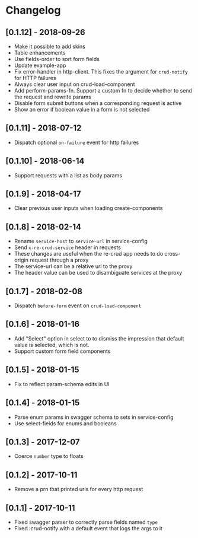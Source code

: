 # Changelog

## [0.1.12] - 2018-09-26
- Make it possible to add skins
- Table enhancements
- Use fields-order to sort form fields
- Update example-app
- Fix error-handler in http-client. This fixes the argument for
  `crud-notify` for HTTP failures
- Always clear user input on crud-load-component
- Add perform-params-fn. Support a custom fn to decide whether to send
  the request and rewrite params
- Disable form submit buttons when a corresponding request is active
- Show an error if boolean value in a form is not selected

## [0.1.11] - 2018-07-12
- Dispatch optional `on-failure` event for http failures

## [0.1.10] - 2018-06-14
- Support requests with a list as body params

## [0.1.9] - 2018-04-17
- Clear previous user inputs when loading create-components

## [0.1.8] - 2018-02-14
- Rename `service-host` to `service-url` in service-config
- Send `x-re-crud-service` header in requests
- These changes are useful when the re-crud app needs to do cross-origin request through a proxy
- The service-url can be a relative url to the proxy
- The header value can be used to disambiguate services at the proxy

## [0.1.7] - 2018-02-08
- Dispatch `before-form` event on `crud-load-component`

## [0.1.6] - 2018-01-16
- Add "Select" option in select to to dismiss the impression that default value is selected, which is not.
- Support custom form field components

## [0.1.5] - 2018-01-15
- Fix to reflect param-schema edits in UI

## [0.1.4] - 2018-01-15
- Parse enum params in swagger schema to sets in service-config
- Use select-fields for enums and booleans

## [0.1.3] - 2017-12-07
- Coerce `number` type to floats

## [0.1.2] - 2017-10-11
- Remove a prn that printed urls for every http request

## [0.1.1] - 2017-10-11
- Fixed swagger parser to correctly parse fields named `type`
- Fixed :crud-notify with a default event that logs the args to it
